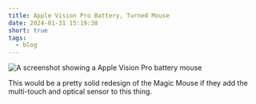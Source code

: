 ```yaml
---
title: Apple Vision Pro Battery, Turned Mouse
date: 2024-01-31 15:19:38
short: true
tags:
  - blog
---
```


![A screenshot showing a Apple Vision Pro battery mouse](/2024/01/31/apple-vision-pro-battery-mouse/appleVisionProBatteryMouse.png)

This would be a pretty solid redesign of the Magic Mouse if they add the multi-touch and optical sensor to this thing.
